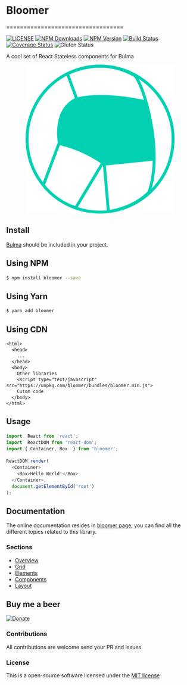 # Bloomer
==================================

[![LICENSE](https://img.shields.io/badge/license-MIT-blue.svg?style=flat-square)](https://github.com/AlgusDark/bloomer/blob/master/LICENSE.md)
[![NPM Downloads](https://img.shields.io/npm/dm/bloomer.svg?style=flat-square)](http://npmjs.com/package/bloomer)
[![NPM Version](https://img.shields.io/npm/v/bloomer.svg?style=flat-square)](http://npmjs.com/package/bloomer)
[![Build Status](https://travis-ci.org/AlgusDark/bloomer.svg?branch=master)](https://travis-ci.org/AlgusDark/bloomer)
[![Coverage Status](https://coveralls.io/repos/github/AlgusDark/bloomer/badge.svg?branch=master)](https://coveralls.io/github/AlgusDark/bloomer?branch=master)
![Gluten Status](https://img.shields.io/badge/Gluten-Free-green.svg)

A cool set of React Stateless components for Bulma

<p align="center">
    <a href='http://bloomer.js.org' title='Check Bloomer page'>
        <img src='https://github.com/AlgusDark/bloomer/blob/master/docs/07990594.png' width=400 role="presentation">
    </a>
</p>

## Install

[Bulma](https://www.npmjs.com/package/bulma) should be included in your project.

## Using NPM
```sh
$ npm install bloomer --save

```

## Using Yarn
```sh
$ yarn add bloomer
```

## Using CDN
```
<html>
  <head>
    ...
  </head>
  <body>
    Other libraries
    <script type="text/javascript" src="https://unpkg.com/bloomer/bundles/bloomer.min.js">
    Cutom code
  </body>
</html>
```

## Usage
```javascript
import  React from 'react';
import  ReactDOM from 'react-dom';
import { Container, Box  } from 'bloomer';

ReactDOM.render(
  <Container>
    <Box>Hello World!</Box>
  </Container>,
  document.getElementById('root')
);
```
## Documentation
The online documentation resides in [bloomer page](https://bloomer.js.org/#/documentation/overview/start), you can find all the different topics related to this library.
### Sections
- [Overview](https://bloomer.js.org/#/documentation/overview/start)
- [Grid](https://bloomer.js.org/#/documentation/grid/)
- [Elements](https://bloomer.js.org/#/documentation/elements/)
- [Components](https://bloomer.js.org/#/documentation/components)
- [Layout](https://bloomer.js.org/#/documentation/layout)

## Buy me a beer
[![Donate](https://img.shields.io/badge/Donate-PayPal-green.svg)](https://www.paypal.me/algusdark)

### Contributions
All contributions are welcome send your PR and Issues.

### License
This is a open-source software licensed under the [MIT license](https://github.com/AlgusDark/bloomer/blob/master/LICENSE.md)
